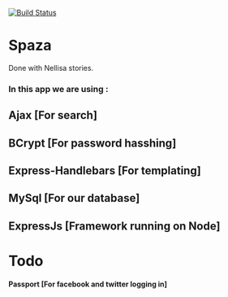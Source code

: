 [![Build Status](https://travis-ci.org/Django0505/Spaza.svg?branch=master)](https://travis-ci.org/Django0505/Spaza)

# Spaza 
Done with Nellisa stories.


### In this app we are using :
## Ajax [For search]
## BCrypt [For password hasshing]
## Express-Handlebars [For templating]
## MySql [For our database]
## ExpressJs [Framework running on Node]
# Todo
#### Passport [For facebook and twitter logging in]

